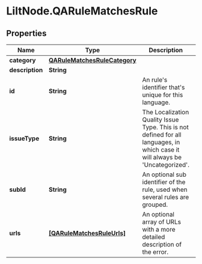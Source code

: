 # LiltNode.QARuleMatchesRule

## Properties

Name | Type | Description | Notes
------------ | ------------- | ------------- | -------------
**category** | [**QARuleMatchesRuleCategory**](QARuleMatchesRuleCategory.md) |  | 
**description** | **String** |  | 
**id** | **String** | An rule&#39;s identifier that&#39;s unique for this language. | 
**issueType** | **String** | The Localization Quality Issue Type. This is not defined for all languages, in which case it will always be &#39;Uncategorized&#39;. | [optional] 
**subId** | **String** | An optional sub identifier of the rule, used when several rules are grouped. | [optional] 
**urls** | [**[QARuleMatchesRuleUrls]**](QARuleMatchesRuleUrls.md) | An optional array of URLs with a more detailed description of the error. | [optional] 


